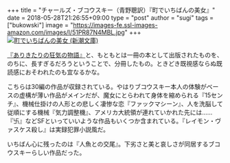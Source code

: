 +++
title = "チャールズ・ブコウスキー（青野聰訳）『町でいちばんの美女』"
date = 2018-05-28T21:26:55+09:00
type = "post"
author = "sugi"
tags = ["bukowski"]
image = "https://images-fe.ssl-images-amazon.com/images/I/51PR87N4MBL.jpg"
+++
<a href="http://www.amazon.co.jp/exec/obidos/ASIN/4102129111/chezsugi-22/ref=nosim/" name="amazletlink" target="_blank"><img src="https://images-fe.ssl-images-amazon.com/images/I/51PR87N4MBL.jpg" alt="町でいちばんの美女 (新潮文庫)" class="alignleft" /></a>

[『ありきたりの狂気の物語』](/book/2017-12-03-talesofordinarymadness/)と、もともとは一冊の本として出版されたものを、のちに、長すぎるだろうということで、分冊したもの。ときどき既視感ならぬ既読感におそわれたのも宜なるかな。

こちらは30編の作品が収録されている。やはりブコウスキー本人の体験がベースの虚構が薄い作品がメインだが、魔女にとらわれて身体を縮められる『15センチ』、機械仕掛けの人形との悲しく凄惨な恋『ファックマシーン』、人を洗脳して従順にする機械『気力調整機』、アメリカ大統領が連れていかれた先には……『卐』などSFといっていいような作品もいくつか含まれている。『レイモン・ヴァスケス殺し』は実録犯罪小説風だ。

いちばん心に残ったのは『人魚との交尾』。下劣さと美と哀しさが同居するブコウスキーらしい作品だった。
